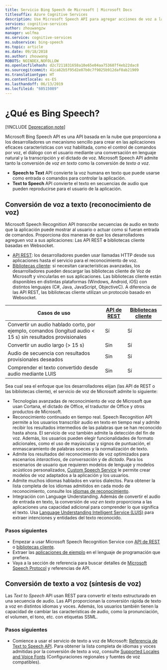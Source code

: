 ```yaml
---
title: Servicio Bing Speech de Microsoft | Microsoft Docs
titlesuffix: Azure Cognitive Services
description: Use Microsoft Speech API para agregar acciones de voz a las aplicaciones, incluida la interacción en tiempo real con usuarios.
services: cognitive-services
author: zhouwangzw
manager: wolfma
ms.service: cognitive-services
ms.subservice: bing-speech
ms.topic: article
ms.date: 09/18/2018
ms.author: zhouwang
ROBOTS: NOINDEX,NOFOLLOW
ms.openlocfilehash: d2c7211831658a18e65e04aa753607f4eb22dac8
ms.sourcegitcommit: 41ca82b5f95d2e07b0c7f9025b912daf0ab21909
ms.translationtype: HT
ms.contentlocale: es-ES
ms.lasthandoff: 06/13/2019
ms.locfileid: "60515089"
---
```

# <a name="what-is-bing-speech"></a>¿Qué es Bing Speech?

[!INCLUDE [Deprecation note](../../../includes/cognitive-services-bing-speech-api-deprecation-note.md)]

Microsoft Bing Speech API es una API basada en la nube que proporciona a los desarrolladores un mecanismo sencillo para crear en las aplicaciones eficaces características con voz habilitada, como el control de comandos por voz, el diálogo con el usuario mediante una conversación en lenguaje natural y la transcripción y el dictado de voz. Microsoft Speech API admite tanto la conversión de *voz en texto* como la conversión de *texto a voz*.

- **Speech to Text** API convierte la voz humana en texto que puede usarse como entrada o comandos para controlar la aplicación.
- **Text to Speech** API convierte el texto en secuencias de audio que pueden reproducirse para el usuario de la aplicación.

## <a name="speech-to-text-speech-recognition"></a>Conversión de voz a texto (reconocimiento de voz)

Microsoft Speech Recognition API *transcribe* secuencias de audio en texto que la aplicación puede mostrar al usuario o actuar como si fueran entrada de comandos. Proporciona dos maneras de que los desarrolladores agreguen voz a sus aplicaciones: Las API REST **o** bibliotecas cliente basadas en Websocket.

- [API REST](GetStarted/GetStartedREST.md): los desarrolladores pueden usar llamadas HTTP desde sus aplicaciones hasta el servicio para el reconocimiento de voz.
- [Bibliotecas cliente](GetStarted/GetStartedClientLibraries.md): si necesitan características avanzadas, los desarrolladores pueden descargar las bibliotecas cliente de Voz de Microsoft y vincularlas en sus aplicaciones.  Las bibliotecas cliente están disponibles en distintas plataformas (Windows, Android, iOS) con distintos lenguajes (C#, Java, JavaScript, ObjectiveC). A diferencia de las API REST, las bibliotecas cliente utilizan un protocolo basado en Websocket.

| Casos de uso | [API de REST](GetStarted/GetStartedREST.md) | [Bibliotecas cliente](GetStarted/GetStartedClientLibraries.md) |
|-----|-----|-----|
| Convertir un audio hablado corto, por ejemplo, comandos (longitud audio < 15 s) sin resultados provisionales | Sí | Sí |
| Convertir un audio largo (> 15 s) | Sin | Sí |
| Audio de secuencia con resultados provisionales deseados | Sin | Sí |
| Comprender el texto convertido desde audio mediante LUIS | Sin | Sí |

Sea cual sea el enfoque que los desarrolladores elijan (las API de REST o las bibliotecas cliente), el servicio de voz de Microsoft admite lo siguiente:

- Tecnologías avanzadas de reconocimiento de voz de Microsoft que usan Cortana, el dictado de Office, el traductor de Office y otros productos de Microsoft.
- Reconocimiento continuado en tiempo real. Speech Recognition API permite a los usuarios transcribir audio en texto en tiempo real y admite recibir los resultados intermedios de las palabras que se han reconocido hasta ahora. El servicio de voz también admite la detección del fin de voz. Además, los usuarios pueden elegir funcionalidades de formato adicionales, como el uso de mayúsculas y signos de puntuación, el enmascaramiento de palabras soeces y la normalización de texto.
- Admite los resultados del reconocimiento de voz optimizados para escenarios *interactivos*, de *conversación* y de *dictado*. Para los escenarios de usuario que requieren modelos de lenguaje y modelos acústicos personalizados, [Custom Speech Service](../custom-speech-service/cognitive-services-custom-speech-home.md) le permite crear modelos de voz adaptados a la aplicación y los usuarios.
- Admite muchos idiomas hablados en varios dialectos. Para obtener la lista completa de los idiomas admitidos en cada modo de reconocimiento, consulte los [idiomas de reconocimiento](api-reference-rest/supportedlanguages.md).
- Integración con Language Understanding. Además de convertir el audio de entrada en texto, la conversión de *voz en texto* proporciona a las aplicaciones una capacidad adicional para comprender lo que significa el texto. Usa [Language Understanding Intelligent Service (LUIS)](../LUIS/what-is-luis.md) para extraer intenciones y entidades del texto reconocido.

### <a name="next-steps"></a>Pasos siguientes

- Empezar a usar Microsoft Speech Recognition Service con [API de REST](GetStarted/GetStartedREST.md) o [bibliotecas cliente](GetStarted/GetStartedClientLibraries.md).
- Extraer las [aplicaciones de ejemplo](samples.md) en el lenguaje de programación que prefiera.
- Vaya a la sección de referencia para buscar detalles de [Microsoft Speech Protocol](API-Reference-REST/websocketprotocol.md) y referencias de API.

## <a name="text-to-speech-speech-synthesis"></a>Conversión de texto a voz (síntesis de voz)

Las *Text to Speech* API usan REST para convertir el texto estructurado en una secuencia de audio. Las API proporcionan la conversión rápida de texto a voz en distintos idiomas y voces. Además, los usuarios también tienen la capacidad de cambiar las características de audio, como la pronunciación, el volumen, el tono, etc. con etiquetas SSML.

### <a name="next-steps"></a>Pasos siguientes

- Comience a usar el servicio de texto a voz de Microsoft: [Referencia de Text to Speech API](api-reference-rest/bingvoiceoutput.md). Para obtener la lista completa de idiomas y voces admitidas por la conversión de texto a voz, consulte [Supported Locales and Voice Fonts](api-reference-rest/bingvoiceoutput.md#SupLocales) (Configuraciones regionales y fuentes de voz compatibles).
